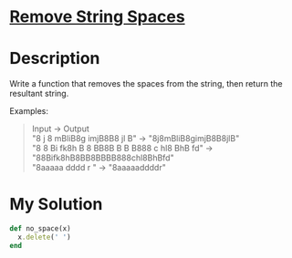 # [Remove String Spaces](https://www.codewars.com/kata/57eae20f5500ad98e50002c5)

# Description
Write a function that removes the spaces from the string, then return the resultant string.

Examples:

>Input -> Output\
"8 j 8   mBliB8g  imjB8B8  jl  B" -> "8j8mBliB8gimjB8B8jlB"\
"8 8 Bi fk8h B 8 BB8B B B  B888 c hl8 BhB fd" -> "88Bifk8hB8BB8BBBB888chl8BhBfd"\
"8aaaaa dddd r     " -> "8aaaaaddddr"

# My Solution
```ruby
def no_space(x)
  x.delete(' ')
end
```
